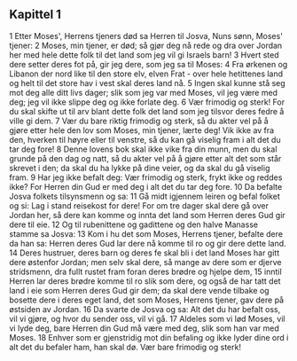 ## Kapittel 1

1 Etter Moses', Herrens tjeners død sa Herren til Josva, Nuns sønn, Moses' tjener:
2 Moses, min tjener, er død; så gjør deg nå rede og dra over Jordan her med hele dette folk til det land som jeg vil gi Israels barn!
3 Hvert sted dere setter deres fot på, gir jeg dere, som jeg sa til Moses:
4 Fra ørkenen og Libanon der nord like til den store elv, elven Frat - over hele hetittenes land og helt til det store hav i vest skal deres land nå.
5 Ingen skal kunne stå seg mot deg alle ditt livs dager; slik som jeg var med Moses, vil jeg være med deg; jeg vil ikke slippe deg og ikke forlate deg.
6 Vær frimodig og sterk! For du skal skifte ut til arv blant dette folk det land som jeg tilsvor deres fedre å ville gi dem.
7 Vær du bare riktig frimodig og sterk, så du akter vel på å gjøre etter hele den lov som Moses, min tjener, lærte deg! Vik ikke av fra den, hverken til høyre eller til venstre, så du kan gå viselig fram i alt det du tar deg fore!
8 Denne lovens bok skal ikke vike fra din munn, men du skal grunde på den dag og natt, så du akter vel på å gjøre etter alt det som står skrevet i den; da skal du ha lykke på dine veier, og da skal du gå viselig fram.
9 Har jeg ikke befalt deg: Vær frimodig og sterk, frykt ikke og reddes ikke? For Herren din Gud er med deg i alt det du tar deg fore.
10 Da befalte Josva folkets tilsynsmenn og sa:
11 Gå midt igjennem leiren og befal folket og si: Lag i stand reisekost for dere! For om tre dager skal dere gå over Jordan her, så dere kan komme og innta det land som Herren deres Gud gir dere til eie.
12 Og til rubenittene og gadittene og den halve Manasse stamme sa Josva:
13 Kom i hu det som Moses, Herrens tjener, befalte dere da han sa: Herren deres Gud lar dere nå komme til ro og gir dere dette land.
14 Deres hustruer, deres barn og deres fe skal bli i det land Moses har gitt dere østenfor Jordan; men selv skal dere, så mange av dere som er djerve stridsmenn, dra fullt rustet fram foran deres brødre og hjelpe dem,
15 inntil Herren lar deres brødre komme til ro slik som dere, og også de har tatt det land i eie som Herren deres Gud gir dem; da skal dere vende tilbake og bosette dere i deres eget land, det som Moses, Herrens tjener, gav dere på østsiden av Jordan.
16 Da svarte de Josva og sa: Alt det du har befalt oss, vil vi gjøre, og hvor du sender oss, vil vi gå.
17 Aldeles som vi lød Moses, vil vi lyde deg, bare Herren din Gud må være med deg, slik som han var med Moses.
18 Enhver som er gjenstridig mot din befaling og ikke lyder dine ord i alt det du befaler ham, han skal dø. Vær bare frimodig og sterk!
